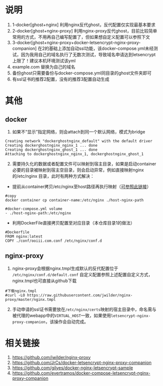 
# 说明
1. 1-docker[ghost+nginx]
利用nginx反代ghost，反代配置仅实现最基本要求
2. 2-docker[ghost+nginx-proxy]
利用nginx-proxy反代ghost，目前比较简单常用的方式，不用再自己编写配置了，但如果想自定义配置可以参照下文
3. 3-docker[ghost+nginx-proxy+docker-letsencrypt-nginx-proxy-companion]
在2的基础上添加自动ssl功能，该docker-compose.yml未经测试，因为我用自己的域名执行了无数次测试，导致域名申请达到letsencrypt上限了！建议本机环境测试该yml
4. example.com 替换为自己的域名
5. 备份ghost只需要备份与docker-compose.yml同目录的ghost文件夹即可
6. 有ssl证书的推荐2配置，没有的推荐3配置自动生成
# 其他
## docker
1. 如果不“显示”指定网络，则会attach到同一个默认网络，模式为bridge
```
Creating network "dockerghostnginx_default" with the default driver
Creating dockerghostnginx_nginx_1 ... done
Creating dockerghostnginx_ghost_1 ... done
Attaching to dockerghostnginx_nginx_1, dockerghostnginx_ghost_1
```
2. 需要持久化的数据或者配置文件可以映射到宿主目录，如果是启动container必要的目录被映射到宿主空目录，则会启动异常，例如直接映射nginx的/etc/nginx 目录，此时有两种方式解决：

- 提前从container拷贝/etc/nginx至host路径再执行映射（[可参照此链接](http://www.ruanyifeng.com/blog/2018/02/nginx-docker.html)）
```
#copy
docker container cp container-name:/etc/nginx ./host-nginx-path
```
```
#docker-compose.yml volume
- ./host-nginx-path:/etc/nginx
```
- 利用DockerFile直接拷贝配置至对应目录（本仓库目录1的做法）
```
#Dockerfile
FROM nginx:latest
COPY ./conf/ooiii.com.conf /etc/nginx/conf.d
```

## nginx-proxy
1. nginx-proxy会根据nginx.tmpl生成默认的反代配置位于
` /etc/nginx/conf.d/default.conf`
自定义配置参照上述配置自定义方式，nginx.tmpl也可直接从github下载
```
#下载nginx.tmpl
#curl -LO https://raw.githubusercontent.com/jwilder/nginx-proxy/master/nginx.tmpl
```
2. 手动申请的ssl证书需要放在`/etc/nginx/certs`映射的宿主目录中，命名需与被代理的webapp中的`VIRTUAL_HOST`一致，如果使用`letsencrypt-nginx-proxy-companion`，该操作会自动完成。
# 相关链接
  1. https://github.com/jwilder/nginx-proxy
  2. https://github.com/JrCs/docker-letsencrypt-nginx-proxy-companion
  3. https://github.com/gilyes/docker-nginx-letsencrypt-sample
  4. https://github.com/evertramos/docker-compose-letsencrypt-nginx-proxy-companion


